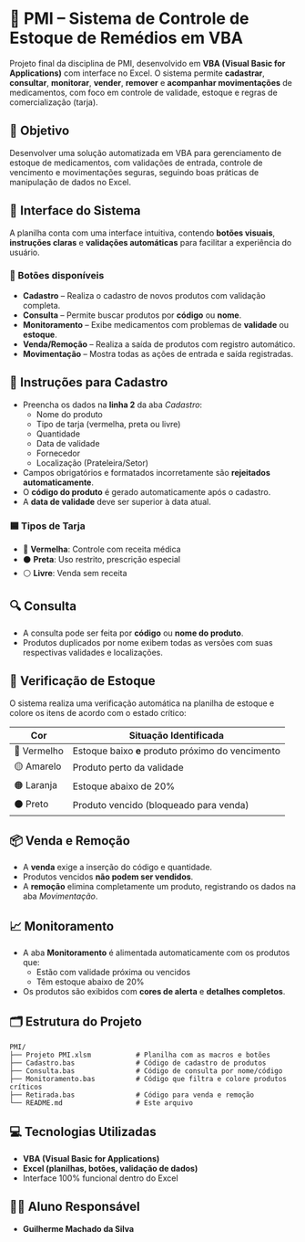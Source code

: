 # 💊 PMI – Sistema de Controle de Estoque de Remédios em VBA

Projeto final da disciplina de PMI, desenvolvido em **VBA (Visual Basic for Applications)** com interface no Excel. O sistema permite **cadastrar**, **consultar**, **monitorar**, **vender**, **remover** e **acompanhar movimentações** de medicamentos, com foco em controle de validade, estoque e regras de comercialização (tarja).

## 🎯 Objetivo

Desenvolver uma solução automatizada em VBA para gerenciamento de estoque de medicamentos, com validações de entrada, controle de vencimento e movimentações seguras, seguindo boas práticas de manipulação de dados no Excel.

## 🧭 Interface do Sistema

A planilha conta com uma interface intuitiva, contendo **botões visuais**, **instruções claras** e **validações automáticas** para facilitar a experiência do usuário.

### 🔘 Botões disponíveis

- **Cadastro** – Realiza o cadastro de novos produtos com validação completa.
- **Consulta** – Permite buscar produtos por **código** ou **nome**.
- **Monitoramento** – Exibe medicamentos com problemas de **validade** ou **estoque**.
- **Venda/Remoção** – Realiza a saída de produtos com registro automático.
- **Movimentação** – Mostra todas as ações de entrada e saída registradas.

## 📝 Instruções para Cadastro

- Preencha os dados na **linha 2** da aba *Cadastro*:
  - Nome do produto
  - Tipo de tarja (vermelha, preta ou livre)
  - Quantidade
  - Data de validade
  - Fornecedor
  - Localização (Prateleira/Setor)
- Campos obrigatórios e formatados incorretamente são **rejeitados automaticamente**.
- O **código do produto** é gerado automaticamente após o cadastro.
- A **data de validade** deve ser superior à data atual.

### 🟦 Tipos de Tarja

- 🔴 **Vermelha**: Controle com receita médica
- ⚫ **Preta**: Uso restrito, prescrição especial
- ⚪ **Livre**: Venda sem receita

## 🔍 Consulta

- A consulta pode ser feita por **código** ou **nome do produto**.
- Produtos duplicados por nome exibem todas as versões com suas respectivas validades e localizações.

## 🚨 Verificação de Estoque

O sistema realiza uma verificação automática na planilha de estoque e colore os itens de acordo com o estado crítico:

| Cor        | Situação Identificada                     |
|------------|-------------------------------------------|
| 🔴 Vermelho | Estoque baixo **e** produto próximo do vencimento |
| 🟡 Amarelo  | Produto perto da validade                |
| 🟠 Laranja  | Estoque abaixo de 20%                    |
| ⚫ Preto    | Produto vencido (bloqueado para venda)   |

## 📦 Venda e Remoção

- A **venda** exige a inserção do código e quantidade.
- Produtos vencidos **não podem ser vendidos**.
- A **remoção** elimina completamente um produto, registrando os dados na aba *Movimentação*.

## 📈 Monitoramento

- A aba **Monitoramento** é alimentada automaticamente com os produtos que:
  - Estão com validade próxima ou vencidos
  - Têm estoque abaixo de 20%
- Os produtos são exibidos com **cores de alerta** e **detalhes completos**.

## 🗂️ Estrutura do Projeto

```
PMI/
├── Projeto PMI.xlsm           # Planilha com as macros e botões
├── Cadastro.bas               # Código de cadastro de produtos
├── Consulta.bas               # Código de consulta por nome/código
├── Monitoramento.bas          # Código que filtra e colore produtos críticos
├── Retirada.bas               # Código para venda e remoção
└── README.md                  # Este arquivo
```

## 💻 Tecnologias Utilizadas

- **VBA (Visual Basic for Applications)**
- **Excel (planilhas, botões, validação de dados)**
- Interface 100% funcional dentro do Excel

## 👨‍🎓 Aluno Responsável

- **Guilherme Machado da Silva**
